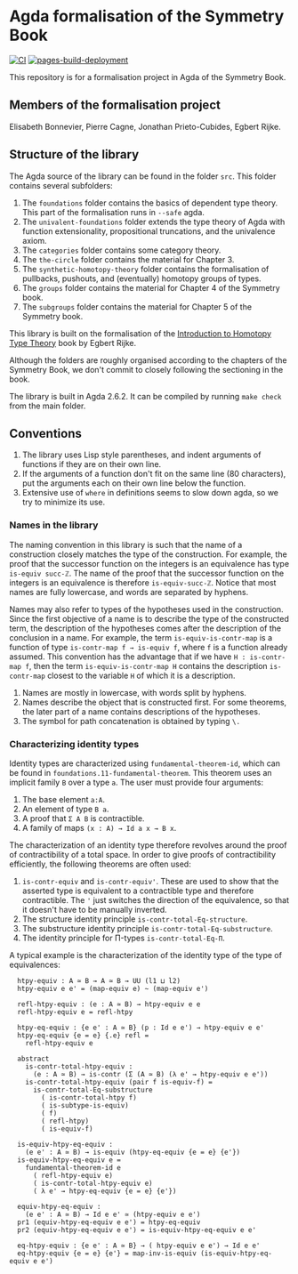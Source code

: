 # Agda formalisation of the Symmetry Book 

[![CI](https://github.com/UniMath/SymmetryBookFormalization/actions/workflows/ci.yaml/badge.svg)](https://github.com/UniMath/SymmetryBookFormalization/actions/workflows/ci.yaml) [![pages-build-deployment](https://github.com/UniMath/SymmetryBookFormalization/actions/workflows/pages/pages-build-deployment/badge.svg)](https://github.com/UniMath/SymmetryBookFormalization/actions/workflows/pages/pages-build-deployment)

This repository is for a formalisation project in Agda of the Symmetry Book.

## Members of the formalisation project 

Elisabeth Bonnevier, Pierre Cagne, Jonathan Prieto-Cubides, Egbert Rijke.

## Structure of the library

The Agda source of the library can be found in the folder `src`. This folder contains several subfolders:
1. The `foundations` folder contains the basics of dependent type theory. This part of the formalisation runs in `--safe` agda.
2. The `univalent-foundations` folder extends the type theory of Agda with function extensionality, propositional truncations, and the univalence axiom.
4. The `categories` folder contains some category theory.
6. The `the-circle` folder contains the material for Chapter 3.
7. The `synthetic-homotopy-theory` folder contains the formalisation of pullbacks, pushouts, and (eventually) homotopy groups of types.
8. The `groups` folder contains the material for Chapter 4 of the Symmetry book.
9. The `subgroups` folder contains the material for Chapter 5 of the Symmetry book.

This library is built on the formalisation of the [Introduction to Homotopy Type Theory](https://github.com/HoTT-Intro/Agda) book by Egbert Rijke.

Although the folders are roughly organised according to the chapters of the Symmetry Book, we don't commit to closely following the sectioning in the book.

The library is built in Agda 2.6.2. It can be compiled by running `make check` from the main folder.

## Conventions

1. The library uses Lisp style parentheses, and indent arguments of functions if they are on their own line.
2. If the arguments of a function don't fit on the same line (80 characters), put the arguments each on their own line below the function.
3. Extensive use of `where` in definitions seems to slow down agda, so we try to minimize its use.

### Names in the library

The naming convention in this library is such that the name of a construction closely matches the type of the construction. For example, the proof that the successor function on the integers is an equivalence has type `is-equiv succ-ℤ`. The name of the proof that the successor function on the integers is an equivalence is therefore `is-equiv-succ-ℤ`. Notice that most names are fully lowercase, and words are separated by hyphens. 

Names may also refer to types of the hypotheses used in the construction. Since the first objective of a name is to describe the type of the constructed term, the description of the hypotheses comes after the description of the conclusion in a name. For example, the term `is-equiv-is-contr-map` is a function of type `is-contr-map f → is-equiv f`, where `f` is a function already assumed. This convention has the advantage that if we have `H : is-contr-map f`, then the term `is-equiv-is-contr-map H` contains the description `is-contr-map` closest to the variable `H` of which it is a description.

1. Names are mostly in lowercase, with words split by hyphens.
2. Names describe the object that is constructed first. For some theorems, the later part of a name contains descriptions of the hypotheses. 
3. The symbol for path concatenation is obtained by typing `\.`

### Characterizing identity types

Identity types are characterized using `fundamental-theorem-id`, which can be found in `foundations.11-fundamental-theorem`. This theorem uses an implicit family `B` over a type `a`. The user must provide four arguments:

1. The base element `a:A`.
2. An element of type `B a`.
3. A proof that `Σ A B` is contractible.
4. A family of maps `(x : A) → Id a x → B x`.

The characterization of an identity type therefore revolves around the proof of contractibility of a total space. In order to give proofs of contractibility efficiently, the following theorems are often used:

1. `is-contr-equiv` and `is-contr-equiv'`. These are used to show that the asserted type is equivalent to a contractible type and therefore contractible. The `'` just switches the direction of the equivalence, so that it doesn't have to be manually inverted.
2. The structure identity principle `is-contr-total-Eq-structure`.
3. The substructure identity principle `is-contr-total-Eq-substructure`.
4. The identity principle for Π-types `is-contr-total-Eq-Π`.

A typical example is the characterization of the identity type of the type of equivalences:

```
  htpy-equiv : A ≃ B → A ≃ B → UU (l1 ⊔ l2)
  htpy-equiv e e' = (map-equiv e) ~ (map-equiv e')

  refl-htpy-equiv : (e : A ≃ B) → htpy-equiv e e
  refl-htpy-equiv e = refl-htpy

  htpy-eq-equiv : {e e' : A ≃ B} (p : Id e e') → htpy-equiv e e'
  htpy-eq-equiv {e = e} {.e} refl =
    refl-htpy-equiv e

  abstract
    is-contr-total-htpy-equiv :
      (e : A ≃ B) → is-contr (Σ (A ≃ B) (λ e' → htpy-equiv e e'))
    is-contr-total-htpy-equiv (pair f is-equiv-f) =
      is-contr-total-Eq-substructure
        ( is-contr-total-htpy f)
        ( is-subtype-is-equiv)
        ( f)
        ( refl-htpy)
        ( is-equiv-f)

  is-equiv-htpy-eq-equiv :
    (e e' : A ≃ B) → is-equiv (htpy-eq-equiv {e = e} {e'})
  is-equiv-htpy-eq-equiv e =
    fundamental-theorem-id e
      ( refl-htpy-equiv e)
      ( is-contr-total-htpy-equiv e)
      ( λ e' → htpy-eq-equiv {e = e} {e'})

  equiv-htpy-eq-equiv :
    (e e' : A ≃ B) → Id e e' ≃ (htpy-equiv e e')
  pr1 (equiv-htpy-eq-equiv e e') = htpy-eq-equiv
  pr2 (equiv-htpy-eq-equiv e e') = is-equiv-htpy-eq-equiv e e'

  eq-htpy-equiv : {e e' : A ≃ B} → ( htpy-equiv e e') → Id e e'
  eq-htpy-equiv {e = e} {e'} = map-inv-is-equiv (is-equiv-htpy-eq-equiv e e')
```
